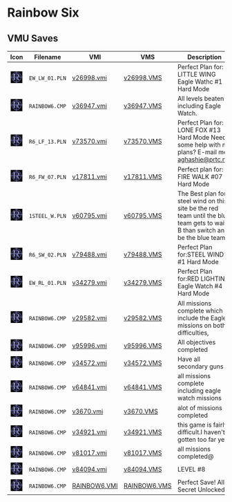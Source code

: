 # Rainbow Six

## VMU Saves

| Icon | Filename | VMI | VMS | Description |
|------|----------|-----|-----|-------------|
| ![Rainbow Six](../icons/EW_LW_01.PLN.GIF) | `EW_LW_01.PLN` | [v26998.vmi](v26998.vmi) | [v26998.VMS](v26998.VMS) | Perfect Plan for: LITTLE WING Eagle Wathc #1 Hard Mode  |
| ![Rainbow Six](../icons/RAINBOW6.CMP.GIF) | `RAINBOW6.CMP` | [v36947.vmi](v36947.vmi) | [v36947.VMS](v36947.VMS) | All levels beaten including Eagle Watch.  |
| ![Rainbow Six](../icons/R6_LF_13.PLN.GIF) | `R6_LF_13.PLN` | [v73570.vmi](v73570.vmi) | [v73570.VMS](v73570.VMS) | Perfect Plan for: LONE FOX #13 Hard Mode  Need some help with my plans? E-mail me! <a href="mailto:aghashie@prtc.net">aghashie@prtc.net</a>  |
| ![Rainbow Six](../icons/R6_FW_07.PLN.GIF) | `R6_FW_07.PLN` | [v17811.vmi](v17811.vmi) | [v17811.VMS](v17811.VMS) | Perfect plan for: FIRE WALK #07 Hard Mode  |
| ![Rainbow Six](../icons/1STEEL_W.PLN.GIF) | `1STEEL_W.PLN` | [v60795.vmi](v60795.vmi) | [v60795.VMS](v60795.VMS) | The Best plan for steel wind on this site be the red team until the blue team gets to wait-B than switch and be the blue team!  |
| ![Rainbow Six](../icons/R6_SW_02.PLN.GIF) | `R6_SW_02.PLN` | [v79488.vmi](v79488.vmi) | [v79488.VMS](v79488.VMS) | Perfect Plan for:STEEL WIND #1 Hard Mode  |
| ![Rainbow Six](../icons/EW_RL_01.PLN.GIF) | `EW_RL_01.PLN` | [v34279.vmi](v34279.vmi) | [v34279.VMS](v34279.VMS) | Perfect Plan for:RED LIGHTING Eagle Watch #4 Hard Mode  |
| ![Rainbow Six](../icons/RAINBOW6.CMP.GIF) | `RAINBOW6.CMP` | [v29582.vmi](v29582.vmi) | [v29582.VMS](v29582.VMS) | All missions complete which include the Eagle missions on both difficulties,  |
| ![Rainbow Six](../icons/RAINBOW6.CMP.GIF) | `RAINBOW6.CMP` | [v95996.vmi](v95996.vmi) | [v95996.VMS](v95996.VMS) | All objectives completed  |
| ![Rainbow Six](../icons/RAINBOW6.CMP.GIF) | `RAINBOW6.CMP` | [v34572.vmi](v34572.vmi) | [v34572.VMS](v34572.VMS) | Have all secondary guns  |
| ![Rainbow Six](../icons/RAINBOW6.CMP.GIF) | `RAINBOW6.CMP` | [v64841.vmi](v64841.vmi) | [v64841.VMS](v64841.VMS) | all missions complete including eagle watch missions  |
| ![Rainbow Six](../icons/RAINBOW6.CMP.GIF) | `RAINBOW6.CMP` | [v3670.vmi](v3670.vmi) | [v3670.VMS](v3670.VMS) | alot of missions completed  |
| ![Rainbow Six](../icons/RAINBOW6.CMP.GIF) | `RAINBOW6.CMP` | [v34921.vmi](v34921.vmi) | [v34921.VMS](v34921.VMS) | this game is fairly difficult.I haven't gotten too far yet.  |
| ![Rainbow Six](../icons/RAINBOW6.CMP.GIF) | `RAINBOW6.CMP` | [v81017.vmi](v81017.vmi) | [v81017.VMS](v81017.VMS) | all missions completed@  |
| ![Rainbow Six](../icons/RAINBOW6.CMP.GIF) | `RAINBOW6.CMP` | [v84094.vmi](v84094.vmi) | [v84094.VMS](v84094.VMS) | LEVEL #8  |
| ![Rainbow Six](../icons/RAINBOW6.CMP.GIF) | `RAINBOW6.CMP` | [RAINBOW6.VMI](RAINBOW6.VMI) | [RAINBOW6.VMS](RAINBOW6.VMS) | Perfect Save! All Secret Unlocked! |
